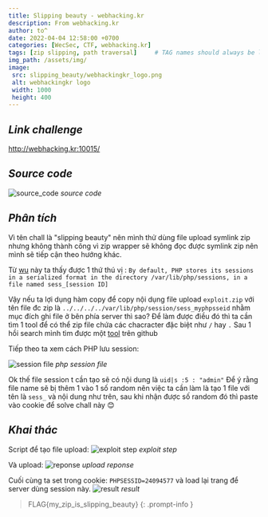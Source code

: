 ```yaml
---
title: Slipping beauty - webhacking.kr
description: From webhacking.kr
author: to^
date: 2022-04-04 12:58:00 +0700
categories: [WecSec, CTF, webhacking.kr]
tags: [zip slipping, path traversal]     # TAG names should always be lowercase
img_path: /assets/img/
image:
 src: slipping_beauty/webhackingkr_logo.png
 alt: webhackingkr logo
 width: 1000
 height: 400
---
```


## _Link challenge_
<http://webhacking.kr:10015/>

## _Source code_
![source_code](slipping_beauty/source_code.png)
_source code_

## _Phân tích_
Vì tên chall là "slipping beauty" nên mình thử dùng file upload symlink zip nhưng không thành công vì zip wrapper sẽ không đọc được symlink zip nên mình sẽ tiếp cận theo hướng khác.

Từ [wu](https://blog.christophetd.fr/write-insomnihack-2018-ctf-teaser/#Overwriting_PHP_session_file) này ta thấy được 1 thứ thú vị :
`By default, PHP stores its sessions in a serialized format in the directory /var/lib/php/sessions, in a file named sess_[session ID]`

Vậy nếu ta lợi dụng hàm copy để copy nội dụng file upload `exploit.zip` với tên file đc zip là `../../../../var/lib/php/session/sess_myphpsseid` nhằm mục đích ghi file ở bên phía server thì sao?
Để làm được điều đó thì ta cần tìm 1 tool để có thể zip file chứa các chacracter đặc biệt như `/` hay `.`
Sau 1 hồi search mình tìm được một [tool](https://github.com/ptoomey3/evilarc/blob/master/evilarc.py) trên github

Tiếp theo ta xem cách PHP lưu session:

![session file](slipping_beauty/php_sess_file.png)
_php session file_

Ok thế file session t cần tạo sẽ có nội dung là `uid|s :5 : "admin"`
Để ý rằng file name sẽ bị thêm 1 vào 1 số random nên việc ta cần làm là tạo 1 file với tên là `sess_` và nội dung như trên, sau khi nhận được số random đó thì paste vào cookie để solve chall này 😊

## _Khai thác_
Script để tạo file upload:
![exploit step](slipping_beauty/exp_step.png)
_exploit step_

Và upload:
![reponse](slipping_beauty/response.png)
_upload reponse_

Cuối cùng ta set trong cookie: `PHPSESSID=24094577` và load lại trang để server dùng session này.
![result](slipping_beauty/result.png)
_result_

> FLAG{my_zip_is_slipping_beauty}
{: .prompt-info  }

